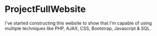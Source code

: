 # ProjectFullWebsite
I've started constructing this website to show that I'm capable of using multiple techniques like PHP, AJAX, CSS, Bootstrap, Javascript & SQL.
